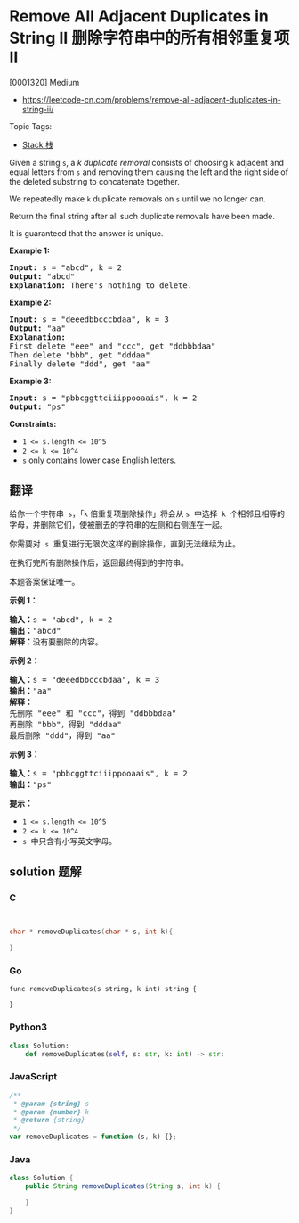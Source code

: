 # Remove All Adjacent Duplicates in String II 删除字符串中的所有相邻重复项 II

[0001320] Medium

- https://leetcode-cn.com/problems/remove-all-adjacent-duplicates-in-string-ii/

Topic Tags:

- [Stack 栈](https://leetcode-cn.com/tag/stack/)

Given a string `s`, a *k* *duplicate removal* consists of choosing `k` adjacent and equal letters from `s` and removing them causing the left and the right side of the deleted substring to concatenate together.

We repeatedly make `k` duplicate removals on `s` until we no longer can.

Return the final string after all such duplicate removals have been made.

It is guaranteed that the answer is unique.

**Example 1:**

<pre><strong>Input:</strong> s = "abcd", k = 2
<strong>Output:</strong> "abcd"
<strong>Explanation: </strong>There's nothing to delete.</pre>

**Example 2:**

<pre><strong>Input:</strong> s = "deeedbbcccbdaa", k = 3
<strong>Output:</strong> "aa"
<strong>Explanation: 
</strong>First delete "eee" and "ccc", get "ddbbbdaa"
Then delete "bbb", get "dddaa"
Finally delete "ddd", get "aa"</pre>

**Example 3:**

<pre><strong>Input:</strong> s = "pbbcggttciiippooaais", k = 2
<strong>Output:</strong> "ps"
</pre>

**Constraints:**

- `1 <= s.length <= 10^5`
- `2 <= k <= 10^4`
- `s` only contains lower case English letters.

## 翻译

给你一个字符串  `s`，「`k` 倍重复项删除操作」将会从 `s`  中选择  `k`  个相邻且相等的字母，并删除它们，使被删去的字符串的左侧和右侧连在一起。

你需要对  `s`  重复进行无限次这样的删除操作，直到无法继续为止。

在执行完所有删除操作后，返回最终得到的字符串。

本题答案保证唯一。

**示例 1：**

<pre><strong>输入：</strong>s = "abcd", k = 2
<strong>输出：</strong>"abcd"
<strong>解释：</strong>没有要删除的内容。</pre>

**示例 2：**

<pre><strong>输入：</strong>s = "deeedbbcccbdaa", k = 3
<strong>输出：</strong>"aa"
<strong>解释： 
</strong>先删除 "eee" 和 "ccc"，得到 "ddbbbdaa"
再删除 "bbb"，得到 "dddaa"
最后删除 "ddd"，得到 "aa"</pre>

**示例 3：**

<pre><strong>输入：</strong>s = "pbbcggttciiippooaais", k = 2
<strong>输出：</strong>"ps"
</pre>

**提示：**

- `1 <= s.length <= 10^5`
- `2 <= k <= 10^4`
- `s`  中只含有小写英文字母。

## solution 题解

### C

```c


char * removeDuplicates(char * s, int k){

}


```

### Go

```golang
func removeDuplicates(s string, k int) string {

}
```

### Python3

```python
class Solution:
    def removeDuplicates(self, s: str, k: int) -> str:

```

### JavaScript

```javascript
/**
 * @param {string} s
 * @param {number} k
 * @return {string}
 */
var removeDuplicates = function (s, k) {};
```

### Java

```java
class Solution {
    public String removeDuplicates(String s, int k) {

    }
}
```
